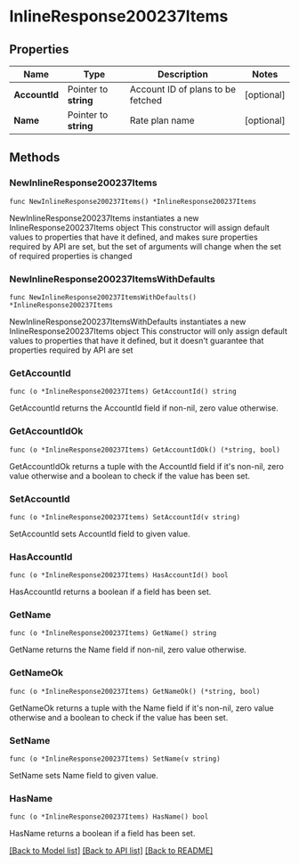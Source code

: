 # InlineResponse200237Items

## Properties

Name | Type | Description | Notes
------------ | ------------- | ------------- | -------------
**AccountId** | Pointer to **string** | Account ID of plans to be fetched | [optional] 
**Name** | Pointer to **string** | Rate plan name | [optional] 

## Methods

### NewInlineResponse200237Items

`func NewInlineResponse200237Items() *InlineResponse200237Items`

NewInlineResponse200237Items instantiates a new InlineResponse200237Items object
This constructor will assign default values to properties that have it defined,
and makes sure properties required by API are set, but the set of arguments
will change when the set of required properties is changed

### NewInlineResponse200237ItemsWithDefaults

`func NewInlineResponse200237ItemsWithDefaults() *InlineResponse200237Items`

NewInlineResponse200237ItemsWithDefaults instantiates a new InlineResponse200237Items object
This constructor will only assign default values to properties that have it defined,
but it doesn't guarantee that properties required by API are set

### GetAccountId

`func (o *InlineResponse200237Items) GetAccountId() string`

GetAccountId returns the AccountId field if non-nil, zero value otherwise.

### GetAccountIdOk

`func (o *InlineResponse200237Items) GetAccountIdOk() (*string, bool)`

GetAccountIdOk returns a tuple with the AccountId field if it's non-nil, zero value otherwise
and a boolean to check if the value has been set.

### SetAccountId

`func (o *InlineResponse200237Items) SetAccountId(v string)`

SetAccountId sets AccountId field to given value.

### HasAccountId

`func (o *InlineResponse200237Items) HasAccountId() bool`

HasAccountId returns a boolean if a field has been set.

### GetName

`func (o *InlineResponse200237Items) GetName() string`

GetName returns the Name field if non-nil, zero value otherwise.

### GetNameOk

`func (o *InlineResponse200237Items) GetNameOk() (*string, bool)`

GetNameOk returns a tuple with the Name field if it's non-nil, zero value otherwise
and a boolean to check if the value has been set.

### SetName

`func (o *InlineResponse200237Items) SetName(v string)`

SetName sets Name field to given value.

### HasName

`func (o *InlineResponse200237Items) HasName() bool`

HasName returns a boolean if a field has been set.


[[Back to Model list]](../README.md#documentation-for-models) [[Back to API list]](../README.md#documentation-for-api-endpoints) [[Back to README]](../README.md)


